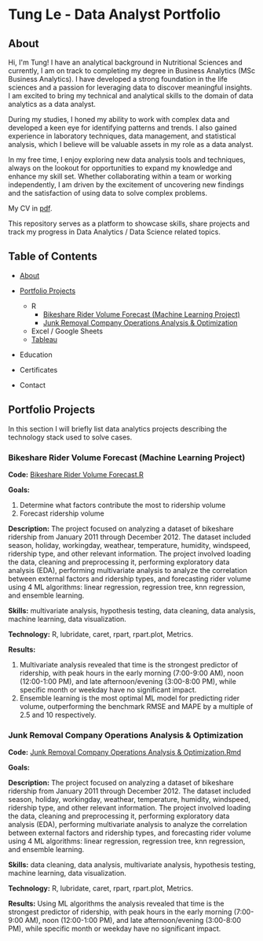 # Tung Le - Data Analyst Portfolio
<a name="about"></a>
## About

Hi, I'm Tung! I have an analytical background in Nutritional Sciences and currently, I am on track to completing my degree in Business Analytics (MSc Business Analytics). I have developed a strong foundation in the life sciences and a passion for leveraging data to discover meaningful insights. I am excited to bring my technical and analytical skills to the domain of data analytics as a data analyst.

During my studies, I honed my ability to work with complex data and developed a keen eye for identifying patterns and trends. I also gained experience in laboratory techniques, data management, and statistical analysis, which I believe will be valuable assets in my role as a data analyst.

In my free time, I enjoy exploring new data analysis tools and techniques, always on the lookout for opportunities to expand my knowledge and enhance my skill set. Whether collaborating within a team or working independently, I am driven by the excitement of uncovering new findings and the satisfaction of using data to solve complex problems.

My CV in [pdf](TungLe_resume.pdf).

This repository serves as a platform to showcase skills, share projects and track my progress in Data Analytics / Data Science related topics.

## Table of Contents

- [About](#about)

- [Portfolio Projects](#portfolio-projects)
  - R
    - [Bikeshare Rider Volume Forecast (Machine Learning Project)](#bikeshare)
    - [Junk Removal Company Operations Analysis & Optimization](#gi-junk)
  - Excel / Google Sheets
  - [Tableau](https://public.tableau.com/app/profile/tung.le1094)
  
- Education

- Certificates

- Contact

<a name="portfolio-projects"></a>
## Portfolio Projects
In this section I will briefly list data analytics projects describing the technology stack used to solve cases.
<a name="bikeshare"></a>
### Bikeshare Rider Volume Forecast (Machine Learning Project)
**Code:** [Bikeshare Rider Volume Forecast.R](https://github.com/tungble/PortfolioProjects/blob/311a8965dc22fc60c8807f4f33a509219cff5875/Bikeshare%20Rider%20Volume%20Forecast.R)

**Goals:** 
1. Determine what factors contribute the most to ridership volume
2. Forecast ridership volume

**Description:** The project focused on analyzing a dataset of bikeshare ridership from January 2011 through December 2012. The dataset included season, holiday, workingday, weathear, temperature, humidity, windspeed, ridership type, and other relevant information. The project involved loading the data, cleaning and preprocessing it, performing exploratory data analysis (EDA), performing multivariate analysis to analyze the correlation between external factors and ridership types, and forecasting rider volume using 4 ML algorithms: linear regression, regression tree, knn regression, and ensemble learning. 

**Skills:** multivariate analysis, hypothesis testing, data cleaning, data analysis, machine learning, data visualization.

**Technology:** R, lubridate, caret, rpart, rpart.plot, Metrics.

**Results:** 
1. Multivariate analysis revealed that time is the strongest predictor of ridership, with peak hours in the early morning (7:00-9:00 AM), noon (12:00-1:00 PM), and late afternoon/evening (3:00-8:00 PM), while specific month or weekday have no significant impact.
2. Ensemble learning is the most optimal ML model for predicting rider volume, outperforming the benchmark RMSE and MAPE by a multiple of 2.5 and 10 respectively.

<a name="gi-junk"></a>
### Junk Removal Company Operations Analysis & Optimization
**Code:** [Junk Removal Company Operations Analysis & Optimization.Rmd](https://github.com/tungble/PortfolioProjects/blob/311a8965dc22fc60c8807f4f33a509219cff5875/Junk%20Removal%20Company%20Operations%20Analysis%20%26%20Optimization.Rmd)

**Goals:** 

**Description:** The project focused on analyzing a dataset of bikeshare ridership from January 2011 through December 2012. The dataset included season, holiday, workingday, weathear, temperature, humidity, windspeed, ridership type, and other relevant information. The project involved loading the data, cleaning and preprocessing it, performing exploratory data analysis (EDA), performing multivariate analysis to analyze the correlation between external factors and ridership types, and forecasting rider volume using 4 ML algorithms: linear regression, regression tree, knn regression, and ensemble learning. 

**Skills:** data cleaning, data analysis, multivariate analysis, hypothesis testing, machine learning, data visualization.

**Technology:** R, lubridate, caret, rpart, rpart.plot, Metrics.

**Results:** Using ML algorithms the analysis revealed that time is the strongest predictor of ridership, with peak hours in the early morning (7:00-9:00 AM), noon (12:00-1:00 PM), and late afternoon/evening (3:00-8:00 PM), while specific month or weekday have no significant impact.
